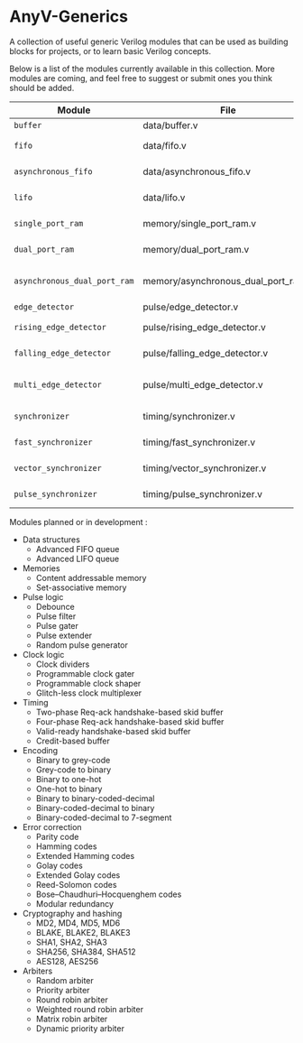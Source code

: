 # AnyV-Generics

A collection of useful generic Verilog modules that can be used as building blocks for projects, or to learn basic Verilog concepts.

Below is a list of the modules currently available in this collection. More modules are coming, and feel free to suggest or submit ones you think should be added.

| Module                       | File                                | Description                       |
| ---------------------------- | ----------------------------------- | --------------------------------- |
| `buffer`                     | data/buffer.v                       | Data buffer                       |
| `fifo`                       | data/fifo.v                         | Synchronous FIFO queue            |
| `asynchronous_fifo`          | data/asynchronous_fifo.v            | Asynchronous FIFO queue           |
| `lifo`                       | data/lifo.v                         | Synchronous LIFO stack            |
| `single_port_ram`            | memory/single_port_ram.v            | Single-port RAM                   |
| `dual_port_ram`              | memory/dual_port_ram.v              | Dual-port RAM                     |
| `asynchronous_dual_port_ram` | memory/asynchronous_dual_port_ram.v | Asynchronous dual-port RAM        |
| `edge_detector`              | pulse/edge_detector.v               | Edge detector                     |
| `rising_edge_detector`       | pulse/rising_edge_detector.v        | Rising edge detector              |
| `falling_edge_detector`      | pulse/falling_edge_detector.v       | Falling edge detector             |
| `multi_edge_detector`        | pulse/multi_edge_detector.v         | Falling and falling edge detector |
| `synchronizer`               | timing/synchronizer.v               | Flip-flop synchronizer            |
| `fast_synchronizer`          | timing/fast_synchronizer.v          | Flip-flop fast synchronizer       |
| `vector_synchronizer`        | timing/vector_synchronizer.v        | Vector synchronizer               |
| `pulse_synchronizer`         | timing/pulse_synchronizer.v         | Pulse synchronizer                |

Modules planned or in development :

- Data structures
  - Advanced FIFO queue
  - Advanced LIFO queue
- Memories
  - Content addressable memory
  - Set-associative memory
- Pulse logic
  - Debounce
  - Pulse filter
  - Pulse gater
  - Pulse extender
  - Random pulse generator
- Clock logic
  - Clock dividers
  - Programmable clock gater
  - Programmable clock shaper
  - Glitch-less clock multiplexer
- Timing
  - Two-phase Req-ack handshake-based skid buffer
  - Four-phase Req-ack handshake-based skid buffer
  - Valid-ready handshake-based skid buffer
  - Credit-based buffer
- Encoding
  - Binary to grey-code
  - Grey-code to binary
  - Binary to one-hot
  - One-hot to binary
  - Binary to binary-coded-decimal
  - Binary-coded-decimal to binary
  - Binary-coded-decimal to 7-segment
- Error correction
  - Parity code
  - Hamming codes
  - Extended Hamming codes
  - Golay codes
  - Extended Golay codes
  - Reed-Solomon codes
  - Bose–Chaudhuri–Hocquenghem codes
  - Modular redundancy
- Cryptography and hashing
  - MD2, MD4, MD5, MD6
  - BLAKE, BLAKE2, BLAKE3
  - SHA1, SHA2, SHA3
  - SHA256, SHA384, SHA512
  - AES128, AES256
- Arbiters
  - Random arbiter
  - Priority arbiter
  - Round robin arbiter
  - Weighted round robin arbiter
  - Matrix robin arbiter
  - Dynamic priority arbiter
